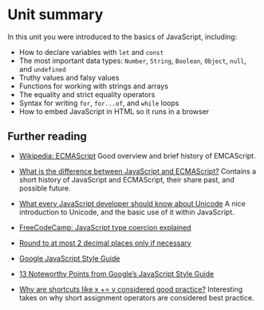 # Unit summary

In this unit you were introduced to the basics of JavaScript, including:

-   How to declare variables with `let` and `const`
-   The most important data types: `Number`, `String`, `Boolean`, `Object`, `null`, and `undefined`
-   Truthy values and falsy values
-   Functions for working with strings and arrays
-   The equality and strict equality operators
-   Syntax for writing `for`, `for...of`, and `while` loops
-   How to embed JavaScript in HTML so it runs in a browser

## Further reading

-   [Wikipedia: ECMAScript](https://en.wikipedia.org/wiki/ECMAScript) Good overview and brief history of EMCAScript.
-   [What is the difference between JavaScript and ECMAScript?](https://stackoverflow.com/questions/912479/what-is-the-difference-between-javascript-and-ecmascript/913064) Contains a short history of JavaScript and ECMAScript, their share past, and possible future.  
    
-   [What every JavaScript developer should know about Unicode](https://dmitripavlutin.com/what-every-javascript-developer-should-know-about-unicode/) A nice introduction to Unicode, and the basic use of it within JavaScript.
-   [FreeCodeCamp: JavaScript type coercion explained](https://medium.freecodecamp.org/js-type-coercion-explained-27ba3d9a2839)
-   [Round to at most 2 decimal places only if necessary](https://stackoverflow.com/questions/11832914/round-to-at-most-2-decimal-places-only-if-necessary)
-   [Google JavaScript Style Guide](https://google.github.io/styleguide/jsguide.html)
-   [13 Noteworthy Points from Google’s JavaScript Style Guide](https://medium.freecodecamp.org/google-publishes-a-javascript-style-guide-here-are-some-key-lessons-1810b8ad050b)
-   [Why are shortcuts like x += y considered good practice?](https://softwareengineering.stackexchange.com/questions/134118/why-are-shortcuts-like-x-y-considered-good-practice) Interesting takes on why short assignment operators are considered best practice.